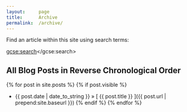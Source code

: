 ```yaml
---
layout:     page
title:      Archive
permalink:  /archive/
---
```


Find an article within this site using search terms: 

<script>
  (function() {
    var cx = '000373180906647854396:quv89icw3um';
    var gcse = document.createElement('script');
    gcse.type = 'text/javascript';
    gcse.async = true;
    gcse.src = 'https://cse.google.com/cse.js?cx=' + cx;
    var s = document.getElementsByTagName('script')[0];
    s.parentNode.insertBefore(gcse, s);
  })();
</script>
<gcse:search></gcse:search>

## All Blog Posts in Reverse Chronological Order

{% for post in site.posts %}
  {% if post.visible %}
  * {{ post.date | date_to_string }} &raquo; [ {{ post.title }} ]({{ post.url | prepend:site.baseurl }})
  {% endif %}
{% endfor %}
